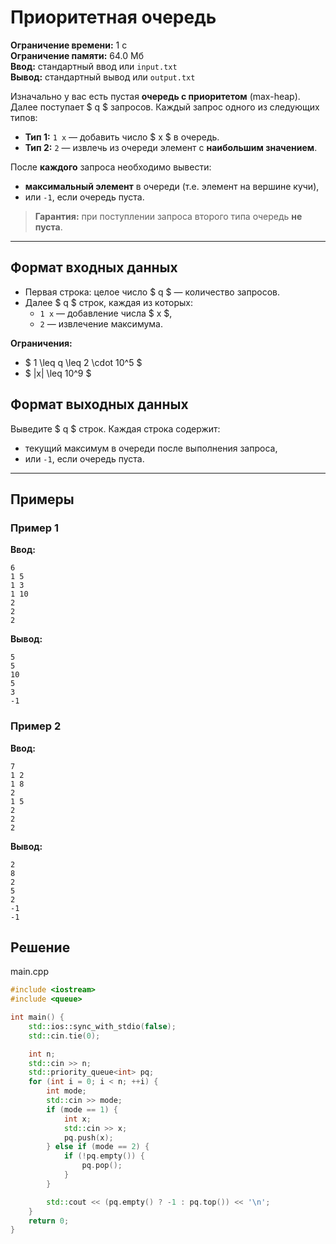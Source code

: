 # Приоритетная очередь

**Ограничение времени:** 1 с  
**Ограничение памяти:** 64.0 Мб  
**Ввод:** стандартный ввод или `input.txt`  
**Вывод:** стандартный вывод или `output.txt`

Изначально у вас есть пустая **очередь с приоритетом** (max-heap).  
Далее поступает $ q $ запросов. Каждый запрос одного из следующих типов:

- **Тип 1:** `1 x` — добавить число $ x $ в очередь.  
- **Тип 2:** `2` — извлечь из очереди элемент с **наибольшим значением**.

После **каждого** запроса необходимо вывести:

- **максимальный элемент** в очереди (т.е. элемент на вершине кучи),  
- или `-1`, если очередь пуста.

> **Гарантия:** при поступлении запроса второго типа очередь **не пуста**.

---

## Формат входных данных

- Первая строка: целое число $ q $ — количество запросов.  
- Далее $ q $ строк, каждая из которых:
  - `1 x` — добавление числа $ x $,
  - `2` — извлечение максимума.

**Ограничения:**
- $ 1 \leq q \leq 2 \cdot 10^5 $
- $ |x| \leq 10^9 $

## Формат выходных данных

Выведите $ q $ строк. Каждая строка содержит:

- текущий максимум в очереди после выполнения запроса,  
- или `-1`, если очередь пуста.

---

## Примеры

### Пример 1

**Ввод:**
```
6
1 5
1 3
1 10
2
2
2
```

**Вывод:**
```
5
5
10
5
3
-1
```

### Пример 2

**Ввод:**
```
7
1 2
1 8
2
1 5
2
2
2
```

**Вывод:**
```
2
8
2
5
2
-1
-1
```
## Решение

main.cpp
```cpp
#include <iostream>
#include <queue>

int main() {
    std::ios::sync_with_stdio(false);
    std::cin.tie(0);

    int n;
    std::cin >> n;
    std::priority_queue<int> pq;
    for (int i = 0; i < n; ++i) {
        int mode;
        std::cin >> mode;
        if (mode == 1) {
            int x;
            std::cin >> x;
            pq.push(x);
        } else if (mode == 2) {
            if (!pq.empty()) {
                pq.pop();
            }
        }

        std::cout << (pq.empty() ? -1 : pq.top()) << '\n';
    }
    return 0;
}
```
